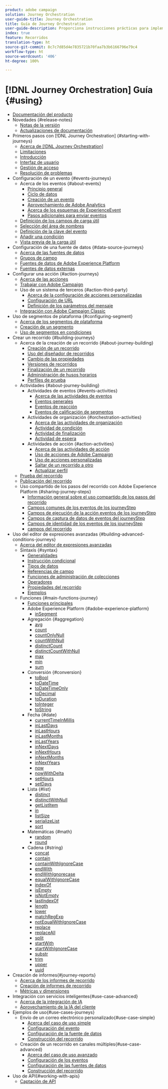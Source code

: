 ```yaml
---
product: adobe campaign
solution: Journey Orchestration
user-guide-title: Journey Orchestration
title: Guía de Journey Orchestration
user-guide-description: Proporciona instrucciones prácticas para implementar y construir recorridos.
index: true
feature: Recorridos
translation-type: ht
source-git-commit: 8c7c7d85d4e7835721b70faa7b3b6166796e79c4
workflow-type: ht
source-wordcount: '406'
ht-degree: 100%

---
```



# [!DNL Journey Orchestration] Guía {#using}

+ [Documentación del producto](journey-orchestration-home.md)
+ Novedades {#release-notes}
   + [Notas de la versión](using/release-notes/release-notes.md)
   + [Actualizaciones de documentación](using/release-notes/documentation-updates.md)
+ Primeros pasos con [!DNL Journey Orchestration] {#starting-with-journeys}
   + [Acerca de [!DNL Journey Orchestration]](using/about/about-journey-orchestration.md)
   + [Limitaciones](using/about/limitations.md)
   + [Introducción](using/about/get-started.md)
   + [Interfaz de usuario](using/about/user-interface.md)
   + [Gestión de acceso](using/about/access-management.md)
   + [Resolución de problemas](using/about/troubleshooting.md)
+ Configuración de un evento {#events-journeys}
   + Acerca de los eventos {#about-events}
      + [Principio general](using/event/about-events.md)
      + [Ciclo de datos](using/event/about-data-cycle.md)
      + [Creación de un evento](using/event/about-creating.md)
      + [Aprovechamiento de Adobe Analytics](using/event/about-analytics.md)
      + [Acerca de los esquemas de ExperienceEvent](using/event/experience-event-schema.md)
      + [Pasos adicionales para enviar eventos](using/event/additional-steps-to-send-events-to-journey-orchestration.md)
   + [Definición de los campos de carga útil](using/event/defining-the-payload-fields.md)
   + [Selección del área de nombres](using/event/selecting-the-namespace.md)
   + [Definición de la clave del evento](using/event/defining-the-event-key.md)
   + [Añadir una condición](using/event/adding-a-condition.md)
   + [Vista previa de la carga útil](using/event/previewing-the-payload.md)
+ Configuración de una fuente de datos {#data-source-journeys}
   + [Acerca de las fuentes de datos](using/datasource/about-data-sources.md)
   + [Grupos de campo](using/datasource/field-groups.md)
   + [Fuentes de datos de Adobe Experience Platform](using/datasource/adobe-experience-platform-data-source.md)
   + [Fuentes de datos externas](using/datasource/external-data-sources.md)
+ Configurar una acción {#action-journeys}
   + [Acerca de las acciones](using/action/action.md)
   + [Trabajar con Adobe Campaign](using/action/working-with-adobe-campaign.md)
   + Uso de un sistema de terceros {#action-third-party}
      + [Acerca de la configuración de acciones personalizadas](using/action/about-custom-action-configuration.md)
      + [Configuración de URL](using/action/url-configuration.md)
      + [Definición de los parámetros del mensaje](using/action/defining-the-message-parameters.md)
   + [Integración con Adobe Campaign Classic](using/beta/acc-action.md)
+ Uso de segmentos de plataforma {#configuring-segment}
   + [Acerca de los segmentos de plataforma](using/segment/about-segments.md)
   + [Creación de un segmento](using/segment/creating-a-segment.md)
   + [Uso de segmentos en condiciones](using/segment/using-a-segment.md)
+ Crear un recorrido {#building-journeys}
   + Acerca de la creación de un recorrido {#about-journey-building}
      + [Creación de un recorrido](using/building-journeys/journey.md)
      + [Uso del diseñador de recorridos](using/building-journeys/using-the-journey-designer.md)
      + [Cambio de las propiedades](using/building-journeys/changing-properties.md)
      + [Versiones de recorridos](using/building-journeys/journey-versions.md)
      + [Finalización de un recorrido](using/building-journeys/terminating-a-journey.md)
      + [Administración de husos horarios](using/building-journeys/timezone-management.md)
      + [Perfiles de prueba](using/building-journeys/creating-test-profiles.md)
   + Actividades {#about-journey-building}
      + Actividades de eventos {#events-activities}
         + [Acerca de las actividades de eventos](using/building-journeys/event-activities.md)
         + [Eventos generales](using/building-journeys/general-events.md)
         + [Eventos de reacción](using/building-journeys/reaction-events.md)
         + [Eventos de calificación de segmentos](using/building-journeys/segment-qualification-events.md)
      + Actividades de organización {#orchestration-activities}
         + [Acerca de las actividades de organización](using/building-journeys/about-orchestration-activities.md)
         + [Actividad de condición](using/building-journeys/condition-activity.md)
         + [Actividad de finalización](using/building-journeys/end-activity.md)
         + [Actividad de espera](using/building-journeys/wait-activity.md)
      + Actividades de acción {#action-activities}
         + [Acerca de las actividades de acción](using/building-journeys/about-action-activities.md)
         + [Uso de acciones de Adobe Campaign](using/building-journeys/using-adobe-campaign-actions.md)
         + [Uso de acciones personalizadas](using/building-journeys/using-custom-actions.md)
         + [Saltar de un recorrido a otro](using/building-journeys/jump.md)
         + [Actualizar perfil](using/building-journeys/update-profiles.md)
   + [Prueba del recorrido](using/building-journeys/testing-the-journey.md)
   + [Publicación del recorrido](using/building-journeys/publishing-the-journey.md)
   + Uso compartido de los pasos del recorrido con Adobe Experience Platform {#sharing-journey-steps}
      + [Información general sobre el uso compartido de los pasos del recorrido](using/building-journeys/sharing-overview.md)
      + [Campos comunes de los eventos de los journeyStep](using/building-journeys/sharing-common-fields.md)
      + [Campos de ejecución de la acción eventos de los journeyStep](using/building-journeys/sharing-execution-fields.md)
      + [Campos de captura de datos de eventos del journeyStep](using/building-journeys/sharing-fetch-fields.md)
      + [Campos de identidad de los eventos de los journeyStep](using/building-journeys/sharing-identity-fields.md)
      + [campos del recorrido](using/building-journeys/sharing-journey-fields.md)
+ Uso del editor de expresiones avanzadas {#building-advanced-conditions-journeys}
   + [Acerca del editor de expresiones avanzadas](using/expression/expressionadvanced.md)
   + Sintaxis {#syntax}
      + [Generalidades](using/expression/generalities.md)
      + [Instrucción condicional](using/expression/conditional-instruction.md)
      + [Tipos de datos](using/expression/data-types.md)
      + [Referencias de campo](using/expression/field-references.md)
      + [Funciones de administración de colecciones](using/expression/collection-management-functions.md)
      + [Operadores](using/expression/operators.md)
      + [Propiedades del recorrido](using/expression/journey-properties.md)
      + [Ejemplos](using/expression/advanced-editor-use-cases.md)
   + Funciones {#main-functions-journey}
      + [Funciones principales](using/expression/functions.md)
      + Adobe Experience Platform {#adobe-experience-platform}
         + [inSegment](using/functions/functioninsegment.md)
      + Agregación {#aggregation}
         + [avg](using/functions/functionavg.md)
         + [count](using/functions/functioncount.md)
         + [countOnlyNull](using/functions/functioncountonlynull.md)
         + [countWithNull](using/functions/functioncountwithnull.md)
         + [distinctCount](using/functions/functiondistinctcount.md)
         + [distinctCountWithNull](using/functions/functiondistinctcountwithnull.md)
         + [max](using/functions/functionmax.md)
         + [min](using/functions/functionmin.md)
         + [sum](using/functions/functionsum.md)
      + Conversión {#conversion}
         + [toBool](using/functions/functiontobool.md)
         + [toDateTime](using/functions/functiontodatetime.md)
         + [toDateTimeOnly](using/functions/functiontodatetimeonly.md)
         + [toDecimal](using/functions/functiontodecimal.md)
         + [toDuration](using/functions/functiontoduration.md)
         + [toInteger](using/functions/functiontointeger.md)
         + [toString](using/functions/functiontostring.md)
      + Fecha {#date}
         + [currentTimeInMillis](using/functions/functioncurrenttimeinmillis.md)
         + [inLastDays](using/functions/functioninlastdays.md)
         + [inLastHours](using/functions/functioninlasthours.md)
         + [inLastMonths](using/functions/functioninlastmonths.md)
         + [inLastYears](using/functions/functioninlastyears.md)
         + [inNextDays](using/functions/functioninnextdays.md)
         + [inNextHours](using/functions/functioninnexthours.md)
         + [inNextMonths](using/functions/functioninnextmonths.md)
         + [inNextYears](using/functions/functioninnextyears.md)
         + [now](using/functions/functionnow.md)
         + [nowWithDelta](using/functions/functionnowwithdelta.md)
         + [setHours](using/functions/functionsethours.md)
         + [setDays](using/functions/functionsetdays.md)
      + Lista {#list}
         + [distinct](using/functions/functiondistinct.md)
         + [distinctWithNull](using/functions/functiondistinctwithnull.md)
         + [getListItem](using/functions/functiongetlistitem.md)
         + [in](using/functions/functionin.md)
         + [listSize](using/functions/functionlistsize.md)
         + [serializeList](using/functions/functionserializelist.md)
         + [sort](using/functions/functionsort.md)
      + Matemáticas {#math}
         + [random](using/functions/functionrandom.md)
         + [round](using/functions/functionround.md)
      + Cadena {#string}
         + [concat](using/functions/functionconcat.md)
         + [contain](using/functions/functioncontain.md)
         + [containWithIgnoreCase](using/functions/functioncontainwithignorecase.md)
         + [endWith](using/functions/functionendwith.md)
         + [endWithIgnorecase](using/functions/functionendwithignorecase.md)
         + [equalWithIgnoreCase](using/functions/functionequalignorecase.md)
         + [indexOf](using/functions/functionindexof.md)
         + [isEmpty](using/functions/functionisempty.md)
         + [isNotEmpty](using/functions/functionisnotempty.md)
         + [lastIndexOf](using/functions/functionlastindexof.md)
         + [length](using/functions/functionlength.md)
         + [lower](using/functions/functionlower.md)
         + [matchRegExp](using/functions/functionmatchregexp.md)
         + [notEqualWithIgnoreCase](using/functions/functionnotequalignorecase.md)
         + [replace](using/functions/functionreplace.md)
         + [replaceAll](using/functions/functionreplaceall.md)
         + [split](using/functions/functionsplit.md)
         + [startWith](using/functions/functionstartwith.md)
         + [startWithIgnoreCase](using/functions/functionstartwithignorecase.md)
         + [substr](using/functions/functionsubstr.md)
         + [trim](using/functions/functiontrim.md)
         + [upper](using/functions/functionupper.md)
         + [uuid](using/functions/functionuuid.md)
+ Creación de informes{#journey-reports}
   + [Acerca de los informes de recorrido](using/reporting/about-journey-reports.md)
   + [Creación de informes de recorrido](using/reporting/creating-your-journey-reports.md)
   + [Métricas y dimensiones](using/reporting/metrics-and-dimensions.md)
+ Integración con servicios inteligentes{#use-case-advanced}
   + [Acerca de la integración de IA](using/ai-services/ai-services-overview.md)
   + [Aprovechamiento de la IA del cliente](using/ai-services/leveraging-customer-ai.md)
+ Ejemplos de uso{#use-cases-journeys}
   + Envío de un correo electrónico personalizado{#use-case-simple}
      + [Acerca del caso de uso simple](using/usecase/about-the-simple-use-case.md)
      + [Configuración del evento](using/usecase/configuring-the-event.md)
      + [Configuración de la fuente de datos](using/usecase/configuring-the-data-source.md)
      + [Construcción del recorrido](using/usecase/simple-uc-building-the-journey.md)
   + Creación de un recorrido en canales múltiples{#use-case-advanced}
      + [Acerca del caso de uso avanzado](using/usecase/about-the-advanced-use-case.md)
      + [Configuración de los eventos](using/usecase/configuring-the-events.md)
      + [Configuración de las fuentes de datos](using/usecase/configuring-the-data-sources.md)
      + [Construcción del recorrido](using/usecase/building-the-journey.md)
+ Uso de API{#working-with-apis}
   + [Captación de API](using/api/capping.md)
